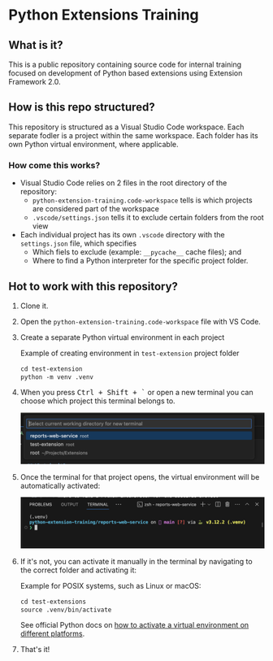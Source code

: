 # Python Extensions Training

## What is it?

This is a public repository containing source code for internal
training focused on development of Python based extensions using 
Extension Framework 2.0.

## How is this repo structured?

This repository is structured as a Visual Studio Code workspace.
Each separate fodler is a project within the same workspace. Each folder
has its own Python virtual environment, where applicable.

### How come this works?

* Visual Studio Code relies on 2 files in the root directory of the repository:
  * `python-extension-training.code-workspace` tells is which projects are considered part of the workspace
  * `.vscode/settings.json` tells it to exclude certain folders from the root view
* Each individual project has its own `.vscode` directory with the `settings.json` file, which specifies
  * Which fiels to exclude (example: `__pycache__` cache files); and
  * Where to find a Python interpreter for the specific project folder.

## Hot to work with this repository?

1. Clone it.
2. Open the `python-extension-training.code-workspace` file with VS Code.
3. Create a separate Python virtual environment in each project
   
   Example of creating environment in `test-extension` project folder

   ```shell
   cd test-extension
   python -m venv .venv
   ```

4. When you press <kbd>Ctrl + Shift + `</kbd> or open a new terminal you can choose which project
   this terminal belongs to.
   
   ![alt text](docs/vscode-select-terminal.png)

5. Once the terminal for that project opens, the virtual environment will be automatically activated:

   ![alt text](docs/vscode-venv-active-terminal.png)

6. If it's not, you can activate it manually in the terminal by navigating to the correct folder and activating it:

   Example for POSIX systems, such as Linux or macOS:

   ```shell
   cd test-extensions
   source .venv/bin/activate
   ```

   See official Python docs on [how to activate a virtual environment on different platforms](https://docs.python.org/3/library/venv.html#how-venvs-work).

7. That's it!
